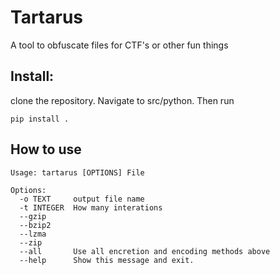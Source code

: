 # Tartarus
A tool to obfuscate files for CTF's or other fun things

## Install:
clone the repository.
Navigate to src/python.
Then run

```shell
pip install .
```

## How to use

``` shell
Usage: tartarus [OPTIONS] File

Options:
  -o TEXT     output file name
  -t INTEGER  How many interations
  --gzip
  --bzip2
  --lzma
  --zip
  --all       Use all encretion and encoding methods above
  --help      Show this message and exit.
  ```